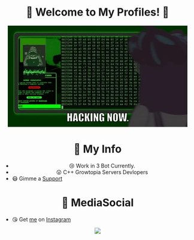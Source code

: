 <h1 align="center" height="500px">🌱 Welcome to My Profiles! 🌱</h1>

<p align="center">
<img src="./giphy.webp"/>
<a align="center">

<h1 align="center" height="500px">👻 My Info</h1>

- 😢 Work in 3 Bot Currently.
- 😲 C++ Growtopia Servers Devlopers
- 😷 Gimme a [Support](https://saweria.co/FrenzyS6)

<h1 align="center" height="500px">👻 MediaSocial </h1>

- 😘 Get [me](https://github.com/FrenzY8) on [Instagram](https://instagram.com/FrenzyS6)

<p align="center">
<img src="https://discord.c99.nl/widget/theme-2/803549282942058534.png">
<div align="center">
